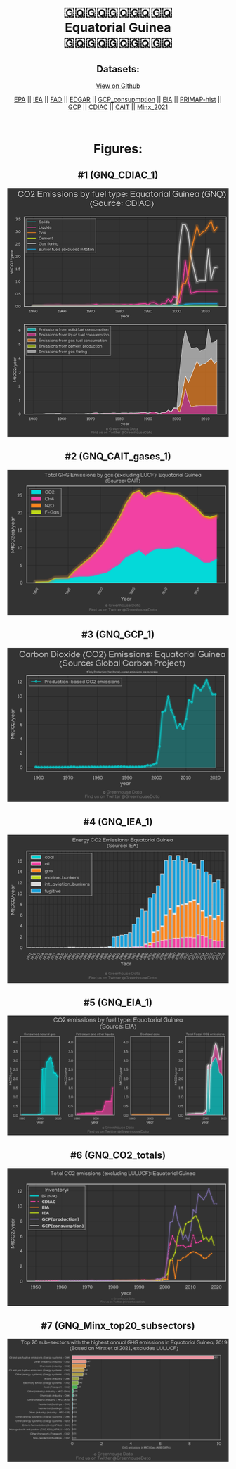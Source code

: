 
<center>
<h1 align="center">
🇬🇶🇬🇶🇬🇶🇬🇶🇬🇶
<br>
Equatorial Guinea
<br>
🇬🇶🇬🇶🇬🇶🇬🇶🇬🇶
</h1>
<h2>Datasets:</h2>
<p><a href="https://github.com/dquintani/GreenhouseData/tree/master/country_data/GNQ_Equatorial Guinea/data">View on Github</a>
<br></p><p><a href="data/GNQ_EPA.csv">EPA</a> || <a href="data/GNQ_IEA.csv">IEA</a> || <a href="data/GNQ_FAO.csv">FAO</a> || <a href="data/GNQ_EDGAR.csv">EDGAR</a> || <a href="data/GNQ_GCP_consupmption.csv">GCP_consupmption</a> || <a href="data/GNQ_EIA.csv">EIA</a> || <a href="data/GNQ_PRIMAP-hist.csv">PRIMAP-hist</a> || <a href="data/GNQ_GCP.csv">GCP</a> || <a href="data/GNQ_CDIAC.csv">CDIAC</a> || <a href="data/GNQ_CAIT.csv">CAIT</a> || <a href="data/GNQ_Minx_2021.csv">Minx_2021</a></p><p><br></p>
<h1>Figures:</h1><h2>#1 (GNQ_CDIAC_1)</h2>
<p><img alt="" src="figures/GNQ_CDIAC_1.png" /></p><h2>#2 (GNQ_CAIT_gases_1)</h2>
<p><img alt="" src="figures/GNQ_CAIT_gases_1.png" /></p><h2>#3 (GNQ_GCP_1)</h2>
<p><img alt="" src="figures/GNQ_GCP_1.png" /></p><h2>#4 (GNQ_IEA_1)</h2>
<p><img alt="" src="figures/GNQ_IEA_1.png" /></p><h2>#5 (GNQ_EIA_1)</h2>
<p><img alt="" src="figures/GNQ_EIA_1.png" /></p><h2>#6 (GNQ_CO2_totals)</h2>
<p><img alt="" src="figures/GNQ_CO2_totals.png" /></p><h2>#7 (GNQ_Minx_top20_subsectors)</h2>
<p><img alt="" src="figures/GNQ_Minx_top20_subsectors.png" /></p>